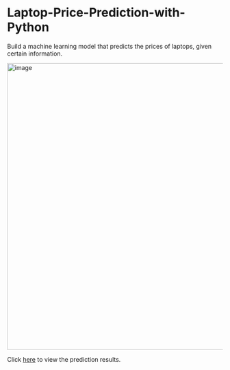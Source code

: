 # Laptop-Price-Prediction-with-Python


Build a machine learning model that predicts the prices of laptops, given certain information.


<img width="668" alt="image" src="https://github.com/user-attachments/assets/bc887703-3f43-4017-a4f0-70b45d3ca8b4">


Click [here](https://github.com/WittsMei/Laptop-Price-Prediction-with-Python/blob/main/Laptop%20price%20prediction.ipynb) to view the prediction results.

